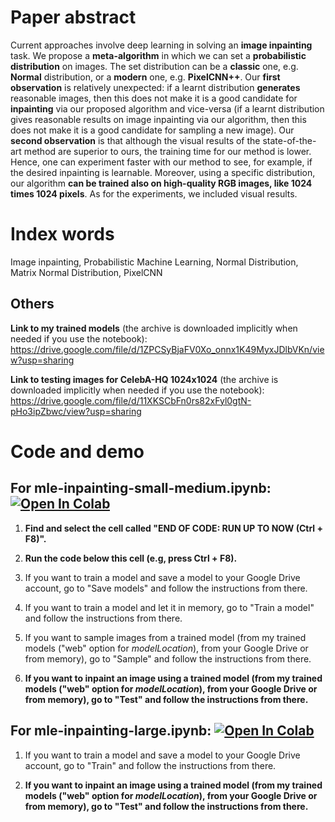 # Paper abstract

Current approaches involve deep learning in solving an **image inpainting** task. We propose a **meta-algorithm** in which we can set a **probabilistic distribution** on images. The set distribution can be a **classic** one, e.g. **Normal** distribution, or a **modern** one, e.g. **PixelCNN++**. Our **first observation** is relatively unexpected: if a learnt distribution **generates** reasonable images, then this does not make it is a good candidate for **inpainting** via our proposed algorithm and vice-versa (if a learnt distribution gives reasonable results on image inpainting via our algorithm, then this does not make it is a good candidate for sampling a new image). Our **second observation** is that although the visual results of the state-of-the-art method are superior to ours, the training time for our method is lower. Hence, one can experiment faster with our method to see, for example, if the desired inpainting is learnable. Moreover, using a specific distribution, our algorithm **can be trained also on high-quality RGB images, like 1024 times 1024 pixels**. As for the experiments, we included visual results.

# Index words

Image inpainting, Probabilistic Machine Learning, Normal Distribution, Matrix Normal Distribution, PixelCNN

## Others

**Link to my trained models** (the archive is downloaded implicitly when needed if you use the notebook): https://drive.google.com/file/d/1ZPCSyBjaFV0Xo_onnx1K49MyxJDlbVKn/view?usp=sharing

**Link to testing images for CelebA-HQ 1024x1024** (the archive is downloaded implicitly when needed if you use the notebook): https://drive.google.com/file/d/11XKSCbFn0rs82xFyl0gtN-pHo3ipZbwc/view?usp=sharing

# Code and demo

## For mle-inpainting-small-medium.ipynb: [![Open In Colab](https://colab.research.google.com/assets/colab-badge.svg)](https://colab.research.google.com/github/aciobanusebi/mle-inpainting/blob/master/clean-mle_inpainting_small_medium.ipynb)

1. **Find and select the cell called "END OF CODE: RUN UP TO NOW (Ctrl + F8)".**

2. **Run the code below this cell (e.g, press Ctrl + F8).**

3. If you want to train a model and save a model to your Google Drive account, go to "Save models" and follow the instructions from there.

4. If you want to train a model and let it in memory, go to "Train a model" and follow the instructions from there.

5. If you want to sample images from a trained model (from my trained models ("web" option for *modelLocation*), from your Google Drive or from memory), go to "Sample" and follow the instructions from there.

6. **If you want to inpaint an image using a trained model (from my trained models ("web" option for *modelLocation*), from your Google Drive or from memory), go to "Test" and follow the instructions from there.**


## For mle-inpainting-large.ipynb: [![Open In Colab](https://colab.research.google.com/assets/colab-badge.svg)](https://colab.research.google.com/github/aciobanusebi/mle-inpainting/blob/master/clean-mle_inpainting_large.ipynb)

1. If you want to train a model and save a model to your Google Drive account, go to "Train" and follow the instructions from there.

2. **If you want to inpaint an image using a trained model (from my trained models ("web" option for *modelLocation*), from your Google Drive or from memory), go to "Test" and follow the instructions from there.**

